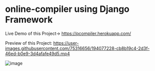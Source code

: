# online-compiler using Django Framework

Live Demo of this Project->
https://pcompiler.herokuapp.com/



Preview of this Project:
https://user-images.githubusercontent.com/75316656/194077228-cb8b19c4-2d3f-46ed-b0e9-3d4afafe49d5.mp4

![image](https://user-images.githubusercontent.com/75316656/194077704-8ac64169-0e67-42e3-acc6-53618959df0e.png)

